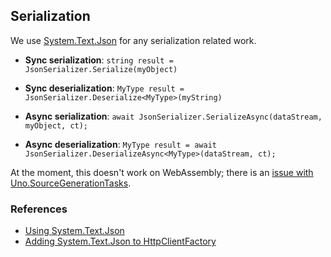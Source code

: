 ﻿## Serialization

We use [System.Text.Json](https://www.nuget.org/packages/System.Text.Json) for any serialization related work.

- **Sync serialization**: `string result = JsonSerializer.Serialize(myObject)`

- **Sync deserialization**: `MyType result = JsonSerializer.Deserialize<MyType>(myString)`

- **Async serialization**: `await JsonSerializer.SerializeAsync(dataStream, myObject, ct);`

- **Async deserialization**: `MyType result = await JsonSerializer.DeserializeAsync<MyType>(dataStream, ct);`

At the moment, this doesn't work on WebAssembly; there is an [issue with Uno.SourceGenerationTasks](https://github.com/unoplatform/Uno.SourceGeneration/issues/114).

### References
- [Using System.Text.Json](https://devblogs.microsoft.com/dotnet/try-the-new-system-text-json-apis/)
- [Adding System.Text.Json to HttpClientFactory](https://josefottosson.se/you-are-probably-still-using-httpclient-wrong-and-it-is-destabilizing-your-software/#withihttpclientfactory)
